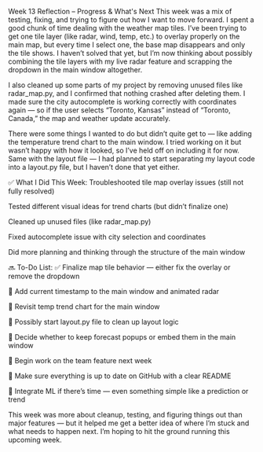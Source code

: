 Week 13 Reflection – Progress & What's Next
This week was a mix of testing, fixing, and trying to figure out how I want to move forward. I spent a good chunk of time dealing with the weather map tiles. I’ve been trying to get one tile layer (like radar, wind, temp, etc.) to overlay properly on the main map, but every time I select one, the base map disappears and only the tile shows. I haven’t solved that yet, but I’m now thinking about possibly combining the tile layers with my live radar feature and scrapping the dropdown in the main window altogether.

I also cleaned up some parts of my project by removing unused files like radar_map.py, and I confirmed that nothing crashed after deleting them. I made sure the city autocomplete is working correctly with coordinates again — so if the user selects “Toronto, Kansas” instead of “Toronto, Canada,” the map and weather update accurately.

There were some things I wanted to do but didn’t quite get to — like adding the temperature trend chart to the main window. I tried working on it but wasn’t happy with how it looked, so I’ve held off on including it for now. Same with the layout file — I had planned to start separating my layout code into a layout.py file, but I haven’t done that yet either.

✅ What I Did This Week:
Troubleshooted tile map overlay issues (still not fully resolved)

Tested different visual ideas for trend charts (but didn’t finalize one)

Cleaned up unused files (like radar_map.py)

Fixed autocomplete issue with city selection and coordinates

Did more planning and thinking through the structure of the main window

🔜 To-Do List:
✅ Finalize map tile behavior — either fix the overlay or remove the dropdown

🔲 Add current timestamp to the main window and animated radar

🔲 Revisit temp trend chart for the main window

🔲 Possibly start layout.py file to clean up layout logic

🔲 Decide whether to keep forecast popups or embed them in the main window

🔲 Begin work on the team feature next week

🔲 Make sure everything is up to date on GitHub with a clear README

🔲 Integrate ML if there’s time — even something simple like a prediction or trend

This week was more about cleanup, testing, and figuring things out than major features — but it helped me get a better idea of where I’m stuck and what needs to happen next. I’m hoping to hit the ground running this upcoming week.